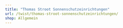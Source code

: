```yaml
---
title: "Thomas Stroot Sonnenschutzeinrichtungen"
url: /twist/thomas-stroot-sonnenschutzeinrichtungen/
shop: Allgemein
---
```

